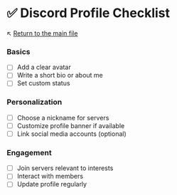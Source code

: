 # ✅ Discord Profile Checklist

↖️ [Return to the main file](../README.md)

### Basics
- [ ] Add a clear avatar
- [ ] Write a short bio or about me
- [ ] Set custom status

### Personalization
- [ ] Choose a nickname for servers
- [ ] Customize profile banner if available
- [ ] Link social media accounts (optional)

### Engagement
- [ ] Join servers relevant to interests
- [ ] Interact with members
- [ ] Update profile regularly
